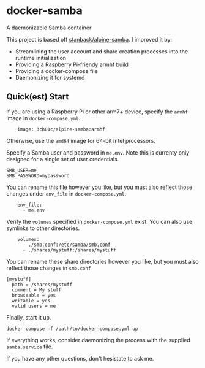 # docker-samba
A daemonizable Samba container

This project is based off [stanback/alpine-samba](https://github.com/Stanback/alpine-samba). I improved it by:

* Streamlining the user account and share creation processes into the runtime initialization
* Providing a Raspberry Pi-friendy armhf build
* Providing a docker-compose file
* Daemonizing it for systemd

## Quick(est) Start

If you are using a Raspberry Pi or other arm7+ device, specify the `armhf` image in `docker-compose.yml`.
```
    image: 3ch01c/alpine-samba:armhf
```
Otherwise, use the `amd64` image for 64-bit Intel processors.

Specify a Samba user and password in `me.env`. Note this is currenty only designed for a single set of user credentials.
```
SMB_USER=me
SMB_PASSWORD=mypassword
```
You can rename this file however you like, but you must also reflect those changes under `env_file` in `docker-compose.yml`.
```
    env_file:
      - me.env
```
Verify the `volumes` specified in `docker-compose.yml` exist. You can also use symlinks to other directories.
```
    volumes:
      - ./smb.conf:/etc/samba/smb.conf
      - ./shares/mystuff:/shares/mystuff
```
You can rename these share directories however you like, but you must also reflect those changes in `smb.conf`
```
[mystuff]
  path = /shares/mystuff
  comment = My stuff
  browseable = yes
  writable = yes
  valid users = me
```
Finally, start it up.
```
docker-compose -f /path/to/docker-compose.yml up
```
If everything works, consider daemonizing the process with the supplied `samba.service` file.

If you have any other questions, don't hesistate to ask me.